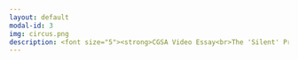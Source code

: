 ```yaml
---
layout: default
modal-id: 3
img: circus.png
description: <font size="5"><strong>CGSA Video Essay<br>The 'Silent' Protagonists of Baldur's Gate 3<br>(video essay edited by Brett Blandford)<br><iframe width="320" height="192" src="https://www.youtube.com/embed/wjElfHPYh20?si=Z2oWx8GjcYbDRDpn" title="YouTube video player" frameborder="0" allow="accelerometer; autoplay; clipboard-write; encrypted-media; gyroscope; picture-in-picture; web-share" referrerpolicy="strict-origin-when-cross-origin" allowfullscreen></iframe><br><br>SaltyGeralty social media accounts<br><p><a href="https://www.youtube.com/@saltygeralty"><font color="#0000ff">YouTube</font></a></p>+<p><a href="https://www.instagram.com/saltygeralty/"><font color="#0000ff"><font size="5">Instagram</font></font></a></p>example of voice acting and video game footage editing -<br><iframe width="320" height="192" src="https://www.youtube.com/embed/yQoQAf-wp4E?si=w9GZxTK8cZpm7G2X" title="YouTube video player" frameborder="0" allow="accelerometer; autoplay; clipboard-write; encrypted-media; gyroscope; picture-in-picture; web-share" referrerpolicy="strict-origin-when-cross-origin" allowfullscreen></iframe><br><br>ATouchMe<br>(video game by Leslie Zeng and Janine Bower)<br><iframe frameborder="0" src="https://itch.io/embed/3489165" width="552" height="167"><a href="https://lesliezeng.itch.io/atouchme">ATouchMe by LeslieZeng, Salty-Geralty</a></iframe><br><br>PanOp Industries<br>(short film / Robophilosophy 2024 conference art piece)<br><iframe width="320" height="192" src="https://www.youtube.com/embed/i4NaOy46XXo?si=6kzOuQs-sVW-w2qe" title="YouTube video player" frameborder="0" allow="accelerometer; autoplay; clipboard-write; encrypted-media; gyroscope; picture-in-picture; web-share" referrerpolicy="strict-origin-when-cross-origin" allowfullscreen></iframe><br><br>Four Games Lobby - Video Game Demo<br><em><font color = "#ff0000">(formatted for desktop only)</font></em><br><iframe width="552" height="167" frameborder="0" src="https://itch.io/embed/2034099"><a href="https://bowerj6.itch.io/four-games-lobby">Intro to Game Programming - Four Games Lobby by Salty-Geralty</a></iframe><br><br>(Y)our Future<br>(Dying Light 2 Machinima)<br><iframe width="320" height="192" src="https://www.youtube.com/embed/21qQf2HW02E?si=a2rsBWN01ZBZKnQf" title="YouTube video player" frameborder="0" allow="accelerometer; autoplay; clipboard-write; encrypted-media; gyroscope; picture-in-picture; web-share" referrerpolicy="strict-origin-when-cross-origin" allowfullscreen></iframe><br><br>Enacting Multiple Subjectivities -<br><em>Baldur’s Gate 3</em><br>and the Performance<br>of the (Multi)Self<br>(video essay)<br><iframe width="320" height="192" src="https://www.youtube.com/embed/LBOk4nyLLmQ?si=Uoh4pCH011Vckupt" title="YouTube video player" frameborder="0" allow="accelerometer; autoplay; clipboard-write; encrypted-media; gyroscope; picture-in-picture; web-share" referrerpolicy="strict-origin-when-cross-origin" allowfullscreen></iframe><br><br><br>Shattered Memories -<br>(hybrid AI audiovisual experiment)<br><iframe width="320" height="192" src="https://www.youtube.com/embed/cSTFBXsJ-oI?si=SNb0gyYXmh1bEIc5" title="YouTube video player" frameborder="0" allow="accelerometer; autoplay; clipboard-write; encrypted-media; gyroscope; picture-in-picture; web-share" referrerpolicy="strict-origin-when-cross-origin" allowfullscreen></iframe><br><br><br>Topics in Games Research -<br>(AI audio systems final review 'paper' / video essay)<br><iframe width="320" height="192" src="https://www.youtube.com/embed/8qhB7PZdSE0?si=BU9-Xzt1EHoZeymy" title="YouTube video player" frameborder="0" allow="accelerometer; autoplay; clipboard-write; encrypted-media; gyroscope; picture-in-picture; web-share" referrerpolicy="strict-origin-when-cross-origin" allowfullscreen></iframe><br><br><br>Sailor's Delight<br>(original poetry performance)<br><iframe width="320" height="192" src="https://www.youtube.com/embed/pb5_KT0apek?si=Ay2PlbUElLTBQ_ec" title="YouTube video player" frameborder="0" allow="accelerometer; autoplay; clipboard-write; encrypted-media; gyroscope; picture-in-picture; web-share" referrerpolicy="strict-origin-when-cross-origin" allowfullscreen></iframe><br><br><br>Physicalizing the Panopticon<br>Data Privacy and the 'Art' of Surveillance<br>(STGlobal 2018 conference art piece)<iframe width="320" height="192" src="https://www.youtube.com/embed/_wcJ-5yQwGY?si=wkO9LxdEoPi1y2cG" title="YouTube video player" frameborder="0" allow="accelerometer; autoplay; clipboard-write; encrypted-media; gyroscope; picture-in-picture; web-share" referrerpolicy="strict-origin-when-cross-origin" allowfullscreen></iframe></strong></font>
---
```

